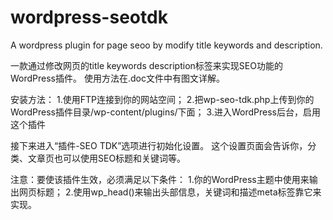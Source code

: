 wordpress-seotdk
================

A wordpress plugin for page seoo by modify title keywords and description.

一款通过修改网页的title keywords description标签来实现SEO功能的WordPress插件。
使用方法在.doc文件中有图文详解。

安装方法：
1.使用FTP连接到你的网站空间；
2.把wp-seo-tdk.php上传到你的WordPress插件目录/wp-content/plugins/下面；
3.进入WordPress后台，启用这个插件

接下来进入“插件-SEO TDK”选项进行初始化设置。
这个设置页面会告诉你，分类、文章页也可以使用SEO标题和关键词等。

注意：要使该插件生效，必须满足以下条件：
1.你的WordPress主题中使用<title><?php wp_title(''); ?></title>来输出网页标题；
2.使用wp_head()来输出头部信息，关键词和描述meta标签靠它来实现。